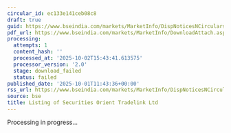 ```yaml
---
circular_id: ec133e141ceb08c8
draft: true
guid: https://www.bseindia.com/markets/MarketInfo/DispNoticesNCirculars.aspx?Noticeid={4794552A-2F75-4ADF-B8D5-3EE0EFE5964C}&noticeno=20251001-30&dt=10/01/2025&icount=30&totcount=83&flag=0
pdf_url: https://www.bseindia.com/markets/MarketInfo/DownloadAttach.aspx?id=20251001-30&attachedId=
processing:
  attempts: 1
  content_hash: ''
  processed_at: '2025-10-02T15:43:41.613575'
  processor_version: '2.0'
  stage: download_failed
  status: failed
published_date: '2025-10-01T11:43:36+00:00'
rss_url: https://www.bseindia.com/markets/MarketInfo/DispNoticesNCirculars.aspx?Noticeid={4794552A-2F75-4ADF-B8D5-3EE0EFE5964C}&noticeno=20251001-30&dt=10/01/2025&icount=30&totcount=83&flag=0
source: bse
title: Listing of Securities Orient Tradelink Ltd
---
```


Processing in progress...